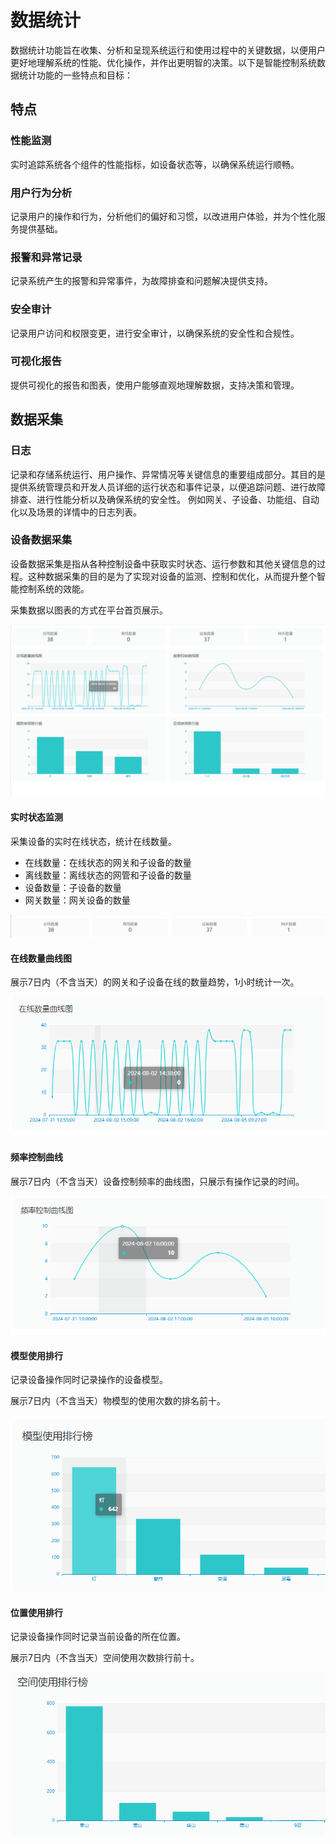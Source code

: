# 数据统计
数据统计功能旨在收集、分析和呈现系统运行和使用过程中的关键数据，以便用户更好地理解系统的性能、优化操作，并作出更明智的决策。以下是智能控制系统数据统计功能的一些特点和目标：
## 特点
### 性能监测
实时追踪系统各个组件的性能指标，如设备状态等，以确保系统运行顺畅。
### 用户行为分析
记录用户的操作和行为，分析他们的偏好和习惯，以改进用户体验，并为个性化服务提供基础。
<!-- ## 能耗统计
 跟踪设备的能耗情况，提供能源消耗的详细报告，协助用户优化能源利用，降低运行成本。 -->

### 报警和异常记录
 记录系统产生的报警和异常事件，为故障排查和问题解决提供支持。
<!-- ## 环境数据分析
 分析传感器收集的环境数据，例如温度、湿度、空气质量等，以便用户了解和改善室内环境。 -->
<!-- ## 场景和自动化效果评估
 评估设定的场景和自动化任务的效果，提供执行结果和用户反馈，以优化自动化策略。 -->
<!-- ## 历史记录和趋势分析
 存储历史数据，并通过趋势分析展示系统运行的演变，帮助用户预测未来的需求和趋势。 -->
### 安全审计
 记录用户访问和权限变更，进行安全审计，以确保系统的安全性和合规性。
### 可视化报告
 提供可视化的报告和图表，使用户能够直观地理解数据，支持决策和管理。

 ## 数据采集
 ### 日志
 记录和存储系统运行、用户操作、异常情况等关键信息的重要组成部分。其目的是提供系统管理员和开发人员详细的运行状态和事件记录，以便追踪问题、进行故障排查、进行性能分析以及确保系统的安全性。
例如网关、子设备、功能组、自动化以及场景的详情中的日志列表。
### 设备数据采集

设备数据采集是指从各种控制设备中获取实时状态、运行参数和其他关键信息的过程。这种数据采集的目的是为了实现对设备的监测、控制和优化，从而提升整个智能控制系统的效能。

采集数据以图表的方式在平台首页展示。

![首页统计报表](../.vuepress/public/static/images/statistics/statistics_home.png)

#### 实时状态监测
采集设备的实时在线状态，统计在线数量。

- 在线数量：在线状态的网关和子设备的数量
- 离线数量：离线状态的网管和子设备的数量
- 设备数量：子设备的数量
- 网关数量：网关设备的数量

![实时状态](../.vuepress/public/static/images/statistics/statistics_realtime.png)

#### 在线数量曲线图
展示7日内（不含当天）的网关和子设备在线的数量趋势，1小时统计一次。

![在线数量统计](../.vuepress/public/static/images/statistics/statistics_online_count.png)

#### 频率控制曲线
展示7日内（不含当天）设备控制频率的曲线图，只展示有操作记录的时间。

![控制频率曲线](../.vuepress/public/static/images/statistics/statistics_operation_count.png)
#### 模型使用排行
记录设备操作同时记录操作的设备模型。

展示7日内（不含当天）物模型的使用次数的排名前十。

![模型使用排行](../.vuepress/public/static/images/statistics/statistics_model_rank.png)

#### 位置使用排行
记录设备操作同时记录当前设备的所在位置。

展示7日内（不含当天）空间使用次数排行前十。

![位置使用排行](../.vuepress/public/static/images/statistics/statistics_space_rank.png)

